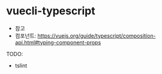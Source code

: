 # vuecli-typescript

- 참고
- 컴포넌트: https://vuejs.org/guide/typescript/composition-api.html#typing-component-props

TODO: 
- tslint